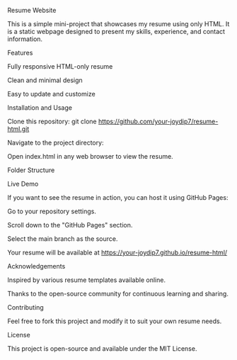 Resume Website

This is a simple mini-project that showcases my resume using only HTML. It is a static webpage designed to present my skills, experience, and contact information.

Features

Fully responsive HTML-only resume

Clean and minimal design

Easy to update and customize

Installation and Usage

Clone this repository:
git clone https://github.com/your-joydip7/resume-html.git


Navigate to the project directory:

Open index.html in any web browser to view the resume.

Folder Structure

Live Demo

If you want to see the resume in action, you can host it using GitHub Pages:

Go to your repository settings.

Scroll down to the "GitHub Pages" section.

Select the main branch as the source.

Your resume will be available at https://your-joydip7.github.io/resume-html/

Acknowledgements

Inspired by various resume templates available online.

Thanks to the open-source community for continuous learning and sharing.

Contributing

Feel free to fork this project and modify it to suit your own resume needs.

License

This project is open-source and available under the MIT License.

